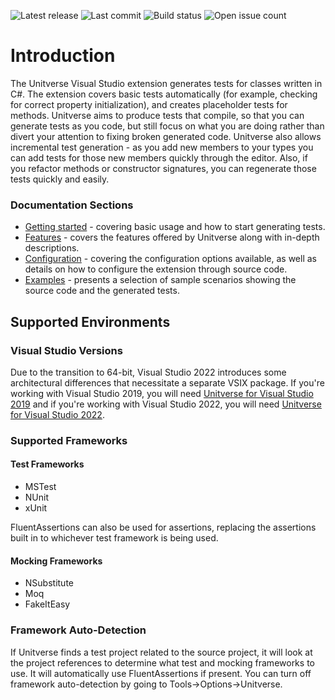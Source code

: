 ![Latest release](https://img.shields.io/github/v/release/mattwhitfield/unittestgenerator?color=00A000) ![Last commit](https://img.shields.io/github/last-commit/mattwhitfield/unittestgenerator?color=00A000) ![Build status](https://img.shields.io/github/workflow/status/mattwhitfield/unittestgenerator/Extension%20build) ![Open issue count](https://img.shields.io/github/issues/mattwhitfield/unittestgenerator)

# Introduction
The Unitverse Visual Studio extension generates tests for classes written in C#. The extension covers basic tests automatically (for example, checking for correct property initialization), and creates placeholder tests for methods. Unitverse aims to produce tests that compile, so that you can generate tests as you code, but still focus on what you are doing rather than divert your attention to fixing broken generated code. Unitverse also allows incremental test generation - as you add new members to your types you can add tests for those new members quickly through the editor. Also, if you refactor methods or constructor signatures, you can regenerate those tests quickly and easily.

### Documentation Sections

* [Getting started](gettingstarted.md) - covering basic usage and how to start generating tests.
* [Features](features.md) - covers the features offered by Unitverse along with in-depth descriptions.
* [Configuration](configuration.md) - covering the configuration options available, as well as details on how to configure the extension through source code.
* [Examples](examples/index.md) - presents a selection of sample scenarios showing the source code and the generated tests.

## Supported Environments

### Visual Studio Versions
Due to the transition to 64-bit, Visual Studio 2022 introduces some architectural differences that necessitate a separate VSIX package. If you're working with Visual Studio 2019, you will need [Unitverse for Visual Studio 2019](https://marketplace.visualstudio.com/items?itemName=MattWhitfield.Unitverse) and if you're working with Visual Studio 2022, you will need [Unitverse for Visual Studio 2022](https://marketplace.visualstudio.com/items?itemName=MattWhitfield.UnitverseVS2022).

### Supported Frameworks
#### Test Frameworks

* MSTest 
* NUnit 
* xUnit 

FluentAssertions can also be used for assertions, replacing the assertions built in to whichever test framework is being used.

#### Mocking Frameworks

* NSubstitute 
* Moq 
* FakeItEasy 

### Framework Auto-Detection

If Unitverse finds a test project related to the source project, it will look at the project references to determine what test and mocking frameworks to use. It will automatically use FluentAssertions if present. You can turn off framework auto-detection by going to Tools->Options->Unitverse.
